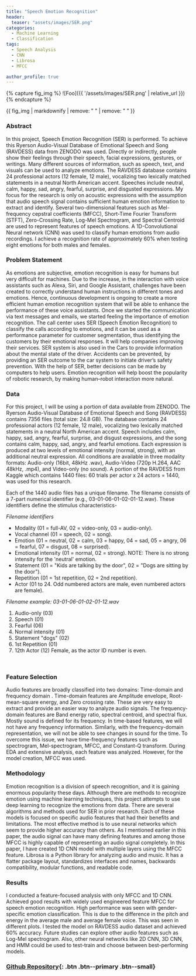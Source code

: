 ```yaml
---
title: "Speech Emotion Recognition"
header:
  teaser: "assets/images/SER.png"
categories:
  - Machine Learning
  - Classification
tags:
  - Speech Analysis
  - CNN
  - Librosa
  - MFCC

author_profile: true
---
```


{% capture fig_img %}
![Foo]({{ '/assets/images/SER.png' | relative_url }})
{% endcapture %}

{{ fig_img | markdownify | remove: "
" | remove: "
" }}

### Abstract
  In this project, Speech Emotion Recognition (SER) is performed. To achieve this Ryerson Audio-Visual Database of Emotional Speech and Song (RAVDESS) data from ZENODO was used. Directly or indirectly, people show their feelings through their speech, facial expressions, gestures, or writings. Many different sources of information, such as speech, text, and visuals can be used to analyze emotions. The RAVDESS database contains 24 professional actors (12 female, 12 male), vocalizing two lexically matched statements in a neutral North American accent. Speeches include neutral, calm, happy, sad, angry, fearful, surprise, and disgusted expressions. My focus for the research is only on acoustic expressions with the assumption that audio speech signal contains sufficient human emotion information to extract and identify. Several two-dimensional features such as Mel-frequency cepstral coefficients (MFCC), Short-Time Fourier Transform (STFT), Zero-Crossing Rate, Log-Mel Spectrogram, and Spectral Centroid are used to represent features of speech emotions. A 1D-Convolutional Neural network (CNN) was used to classify human emotions from audio recordings. I achieve a recognition rate of approximately 60% when testing eight emotions for both males and females.
 <br />

### Problem Statement
  As emotions are subjective, emotion recognition is easy for humans but very difficult for machines. Due to the increase, in the interaction with voice assistants such as Alexa, Siri, and Google Assistant, challenges have been created to correctly understand human instructions in different tones and emotions. Hence, continuous development is ongoing to create a more efficient human emotion recognition system that will be able to enhance the performance of these voice assistants. Once we started the communication via text messages and emails, we started feeling the importance of emotion recognition.
  The call center uses SER (Speech Emotion Recognition) to classify the calls according to emotions, and it can be used as a performance parameter for customer segmentation, thus identifying the customers by their emotional responses. It will help companies improving their services. SER system is also used in the Cars to provide information about the mental state of the driver. Accidents can be prevented, by providing an SER outcome to the car system to initiate driver’s safety prevention. With the help of SER, better decisions can be made by computers to help users. Emotion recognition will help boost the popularity of robotic research, by making human–robot interaction more natural.
 <br />

### Data
  For this project, I will be using a portion of data available from ZENODO. The Ryerson Audio-Visual Database of Emotional Speech and Song (RAVDESS) contains 7356 files (total size: 24.8 GB). The database contains 24 professional actors (12 female, 12 male), vocalizing two lexically matched statements in a neutral North American accent. Speech includes calm, happy, sad, angry, fearful, surprise, and disgust expressions, and the song contains calm, happy, sad, angry, and fearful emotions. Each expression is produced at two levels of emotional intensity (normal, strong), with an additional neutral expression. All conditions are available in three modality formats: Audio-only (16bit, 48kHz .wav), Audio-Video (720p H.264, AAC 48kHz, .mp4), and Video-only (no sound). A portion of the RAVDESS from Kaggle which contains 1440 files: 60 trials per actor x 24 actors = 1440, was used for this research.

  Each of the 1440 audio files has a unique filename. The filename consists of a 7-part numerical identifier (e.g., 03-01-06-01-02-01-12.wav). These identifiers define the stimulus characteristics-
  
*Filename identifiers*
 - Modality (01 = full-AV, 02 = video-only, 03 = audio-only).
 - Vocal channel (01 = speech, 02 = song).
 - Emotion (01 = neutral, 02 = calm, 03 = happy, 04 = sad, 05 = angry, 06 = fearful, 07 = disgust, 08 = surprised).
 - Emotional intensity (01 = normal, 02 = strong). NOTE: There is no strong intensity for the 'neutral' emotion.
 - Statement (01 = "Kids are talking by the door", 02 = "Dogs are sitting by the door").
 - Repetition (01 = 1st repetition, 02 = 2nd repetition).
 - Actor (01 to 24. Odd numbered actors are male, even numbered actors are female).

  *Filename example: 03-01-06-01-02-01-12.wav*
1.	Audio-only (03)
2.	Speech (01)
3.	Fearful (06)
4.	Normal intensity (01)
5.	Statement "dogs" (02)
6.	1st Repetition (01)
7.	12th Actor (12)
  Female, as the actor ID number is even. 
 <br />

### Feature Selection
  Audio features are broadly classified into two domains: Time-domain and frequency domain . Time-domain features are Amplitude envelope, Root-mean-square energy, and Zero crossing rate. These are very easy to extract and provide an easier way to analyze audio signals. The frequency-domain features are Band energy ratio, spectral centroid, and spectral flux. Mostly sound is defined for its frequency. In time-based features, we will not have any frequency information. Similarly, with the frequency-domain representation, we will not be able to see changes in sound for the time. To overcome this issue, we have time-frequency features such as spectrogram, Mel-spectrogram, MFCC, and Constant-Q transform. During EDA and extensive analysis, each feature was analyzed. However, for the model creation, MFCC was used.
 <br />
 
### Methodology
  Emotion recognition is a division of speech recognition, and it is gaining enormous popularity these days. Although there are methods to recognize emotion using machine learning techniques, this project attempts to use deep learning to recognize the emotions from data. There are several algorithms and methods used for SER in prior research. Each of these models is focused on specific audio features that had their benefits and limitations. The most effective method is to use neural networks which seem to provide higher accuracy than others. As I mentioned earlier in this paper, the audio signal can have many defining features and among those MFCC is highly capable of representing an audio signal completely. In this paper, I have created 1D CNN model with multiple layers using the MFCC feature. 
   Librosa is a Python library for analyzing audio and music. It has a flatter package layout, standardizes interfaces and names, backwards compatibility, modular functions, and readable code.
<br />

### Results
  I conducted a feature-focused analysis with only MFCC and 1D CNN. Achieved good results with widely used engineered feature MFCC for speech emotion recognition. High performance was seen with gender-specific emotion classification. This is due to the difference in the pitch and energy in the average male and average female voice. This was seen in different plots. I tested the model on RAVDESS audio dataset and achieved 60% accuracy. Future studies can explore other audio features such as Log-Mel spectrogram. Also, other neural networks like 2D CNN, 3D CNN, and HMM could be used to test-train and choose between best-performing models. 
  <br />

### [Github Repository](https://github.com/GARV3007/Speech-Emotion-Recognition){: .btn .btn--primary .btn--small}
